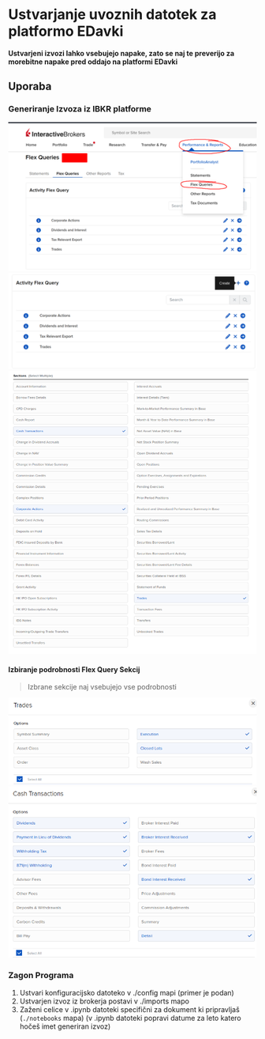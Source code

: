 # Ustvarjanje uvoznih datotek za platformo EDavki

**Ustvarjeni izvozi lahko vsebujejo napake, zato se naj te preverijo za morebitne napake pred oddajo na platformi EDavki**

## Uporaba
### Generiranje Izvoza iz IBKR platforme
![Lokacija Flex Queries](../images/flex-queries-location.png)
![Kako ustvarit Flex Query](../images/flex-query-new.png)
![Flex Query Sekcije](../images/flex-queries-selected.png)

#### Izbiranje podrobnosti Flex Query Sekcij
> Izbrane sekcije naj vsebujejo vse podrobnosti

![Flex Query Trade Sekcija](../images/flex-query-trades.png)
![Flex Query Cash Transactions Sekcija](../images/flex-query-cash-transaction.png)

### Zagon Programa

1. Ustvari konfiguracijsko datoteko v ./config mapi (primer je podan)
2. Ustvarjen izvoz iz brokerja postavi v ./imports mapo
3. Zaženi celice v .ipynb datoteki specifični za dokument ki pripravljaš (`./notebooks` mapa) (v .ipynb datoteki popravi datume za leto katero hočeš imet generiran izvoz)


